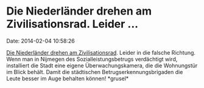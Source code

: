 Die Niederländer drehen am Zivilisationsrad. Leider \...
========================================================

Date: 2014-02-04 10:58:26

[Die Niederländer drehen am
Zivilisationsrad](http://rop.gonggri.jp/?p=728). Leider in die falsche
Richtung. Wenn man in Nijmegen des Sozialleistungsbetrugs verdächtigt
wird, installiert die Stadt eine eigene Überwachungskamera, die die
Wohnungstür im Blick behält. Damit die städtischen
Betrugserkennungsbrigaden die Leute besser im Auge behalten können!
\*grusel\*
